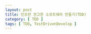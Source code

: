 ```yaml
---
layout: post
title: 인프런 견고한 소프트웨어 만들기(TDD)
category: [ TDD ]
tags: [ TDD, TestDrivenDevelop ]
---
```

